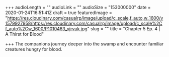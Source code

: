 +++
audioLength = ""
audioLink = ""
audioSize = "153000000"
date = 2020-01-24T16:51:41Z
draft = true
featuredImage = "https://res.cloudinary.com/casualrp/image/upload/c_scale,f_auto,w_1600/v1579927958/https:/res.cloudinary.com/casualrp/image/upload/c_scale%2Cf_auto%2Cw_1600/P1010463_vjrvuk.jpg"
slug = ""
title = "Chapter 5 Ep. 4 | A Thirst for Blood"

+++
The companions journey deeper into the swamp and encounter familiar creatures hungry for blood.